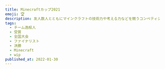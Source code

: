 ```yaml
---
title: Minecraftカップ2021
emoji: 🏆
description: 友人数人とともにマインクラフトの技術力や考える力などを競うコンペティションで、ファイナリスト＆インプレス子供とIT賞を受賞しました。
tags:
  - チーム逸般人
  - 受賞
  - 全国大会
  - ファイナリスト
  - 決勝
  - Minecraft
  - wip
published_at: 2022-01-30
---
```

